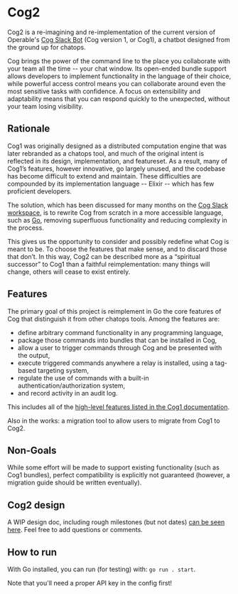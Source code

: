 # Cog2

Cog2 is a re-imagining and re-implementation of the current version of Operable's [Cog Slack Bot](https://github.com/operable/cog) (Cog version 1, or Cog1), a chatbot designed from the ground up for chatops.

Cog brings the power of the command line to the place you collaborate with your team all the time -- your chat window. Its open-ended bundle support allows developers to implement functionality in the language of their choice, while powerful access control means you can collaborate around even the most sensitive tasks with confidence. A focus on extensibility and adaptability means that you can respond quickly to the unexpected, without your team losing visibility.

## Rationale

Cog1 was originally designed as a distributed computation engine that was later rebranded as a chatops tool, and much of the original intent is reflected in its design, implementation, and featureset. As a result, many of Cog1’s features, however innovative, go largely unused, and the codebase has become difficult to extend and maintain. These difficulties are compounded by its implementation language -- Elixir -- which has few proficient developers.

The solution, which has been discussed for many months on the [Cog Slack workspace](https://cogbot.slack.com), is to rewrite Cog from scratch in a more accessible language, such as [Go](http://golang.org), removing superfluous functionality and reducing complexity in the process.

This gives us the opportunity to consider and possibly redefine what Cog is meant to be. To choose the features that make sense, and to discard those that don’t. In this way, Cog2 can be described more as a “spiritual successor” to Cog1 than a faithful reimplementation: many things will change, others will cease to exist entirely.

## Features
The primary goal of this project is reimplement in Go the core features of Cog that distinguish it from other chatops tools. Among the features are:

* define arbitrary command functionality in any programming language,
* package those commands into bundles that can be installed in Cog,
* allow a user to trigger commands through Cog and be presented with the output,
* execute triggered commands anywhere a relay is installed, using a tag-based targeting system,
* regulate the use of commands with a built-in authentication/authorization system,
* and record activity in an audit log.

This includes all of the [high-level features listed in the Cog1 documentation](https://book.cog.bot/sections/introducing_cog.html#current-features).

Also in the works: a migration tool to allow users to migrate from Cog1 to Cog2.

## Non-Goals  
While some effort will be made to support existing functionality (such as Cog1 bundles), perfect compatibility is explicitly not guaranteed (however, a migration guide should be written eventually).

## Cog2 design
A WIP design doc, including rough milestones (but not dates) [can be seen here](https://docs.google.com/document/d/1u7LzEzPjT1L8_xkHL577cKeuQdCiCQAww8M0rx1QXEM/edit?usp=sharing). Feel free to add questions or comments.

## How to run
With Go installed, you can run (for testing) with: `go run . start`. 

Note that you'll need a proper API key in the config first!
